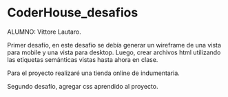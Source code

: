 # CoderHouse_desafios

ALUMNO: Vittore Lautaro.

Primer desafío, en este desafío se debía generar un wireframe de una vista para mobile y una vista para desktop. Luego, crear archivos html utilizando las
etiquetas semánticas vistas hasta ahora en clase.

Para el proyecto realizaré una tienda online de indumentaria.

Segundo desafío, agregar css aprendido al proyecto. 
